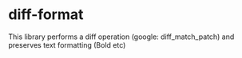 # diff-format
This library performs a diff operation (google: diff_match_patch) and preserves text formatting (Bold etc)
